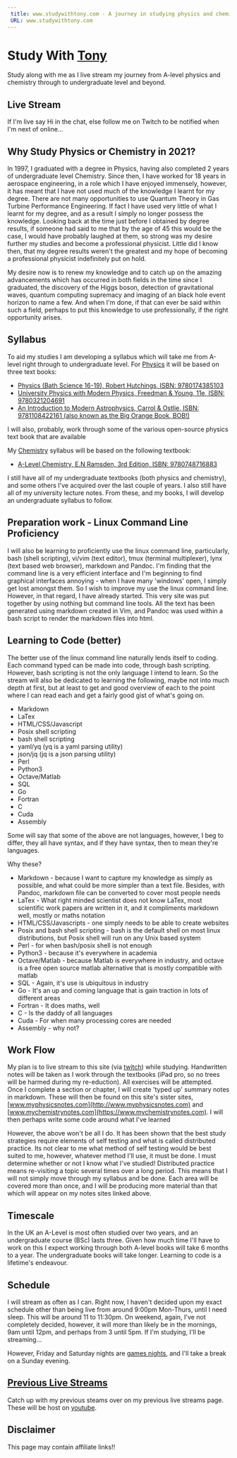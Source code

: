 ```yaml
---
 title: www.studywithtony.com - A journey in studying physics and chemistry from a-level to undergraduate level
 URL: www.studywithtony.com
---
```


# Study With [Tony](http://www.tonyruther.com)

Study along with me as I live stream my journey from A-level physics and chemistry through to undergraduate level and beyond.

## Live Stream

If I'm live say Hi in the chat, else follow me on Twitch to be notified when I'm next of online...

<div id="twitch-embed">

<!-- Load the Twitch embed script -->
    
<script src="https://embed.twitch.tv/embed/v1.js"></script>

<!-- Create a Twitch.Embed object that will render within the "twitch-embed" root element. -->
   <script type="text/javascript">
      new Twitch.Embed("twitch-embed", {
        width: 1280,
        height: 720,
        channel: "studywithtony" 
      });
    </script>
</div>

## Why Study Physics or Chemistry in 2021?

In 1997, I graduated with a degree in Physics, having also completed 2 years of undergraduate level Chemistry. Since then, I have worked for 18 years in aerospace engineering, in a role which I have enjoyed immensely, however, it  has meant that I have not used much of the knowledge I learnt for my degree. There are not many opportunities to use Quantum Theory in Gas Turbine Performance Engineering. If fact I have used very little of what I learnt for my degree, and as a result I simply no longer possess the knowledge. Looking back at the time just before I obtained by degree results, if someone had said to me that by the age of 45 this would be the case, I would have probably laughed at them, so strong was my desire further my studies and become a professional physicist. Little did I know then, that my degree results weren't the greatest and my hope of becoming a professional physicist indefinitely put on hold.

My desire now is to renew my knowledge and to catch up on the amazing advancements which has occurred in both fields in the time since I graduated, the discovery of the Higgs boson, detection of gravitational waves, quantum computing supremacy and imaging of an black hole event horizon to name a few.  And when I'm done, if that can ever be said within such a field, perhaps to put this knowledge to use professionally, if the right opportunity arises.

## Syllabus

To aid my studies I am developing a syllabus which will take me from A-level right through to undergraduate level. For [Physics](/ALevelsyllabus) it will be based on three text books:

  * [Physics (Bath Science 16-19), Robert Hutchings,  ISBN: 9780174385103](https://www.amazon.co.uk/Physics-Science-16-19-Robert-Hutchings/dp/0174385102/)
  * [University Physics with Modern Physics, Freedman & Young, 11e, ISBN: 9780321204691](https://www.amazon.co.uk/University-Physics-Modern-Mastering-International/dp/0321204697/)
  * [An Introduction to Modern Astrophysics, Carrol & Ostlie, ISBN: 9781108422161 (also known as the Big Orange Book, BOB!)](https://www.amazon.co.uk/Introduction-Modern-Astrophysics-Bradley-Carroll/dp/1108422160/)

I will also, probably, work through some of the various open-source physics text book that are available

My [Chemistry](/ALevelsyllabus) syllabus will be based on the following textbook:

  * [A-Level Chemistry, E.N Ramsden, 3rd Edition, ISBN: 9780748716883](https://www.amazon.co.uk/Level-Chemistry-Eileen-Ramsden/dp/0748716882/)

I still have all of my undergraduate textbooks (both physics and chemistry), and some others I've acquired over the last couple of years. I also still have all of my university lecture notes. From these, and my books, I will develop an undergraduate syllabus to follow. 

## Preparation work - Linux Command Line Proficiency

I will also be learning to proficiently use the linux command line, particularly, bash (shell scripting), vi/vim (text editor), tmux (terminal multiplexer), lynx (text based web browser), markdown and Pandoc. I'm finding that the command line is a very efficient interface and I'm beginning to find graphical interfaces annoying - when I have many 'windows' open, I simply get lost amongst them. So I wish to improve my use the linux command line. However, in that regard, I have already started. This very site was put together by using nothing but command line tools. All the text has been generated using markdown created in Vim, and Pandoc was used within a bash script to render the markdown files into html.

## Learning to Code (better)

The better use of the linux command line naturally lends itself to coding. Each command typed can be made into code, through bash scripting. However, bash scripting is not the only language I intend to learn. So the stream will also be dedicated to learning the following, maybe not into much depth at first, but at least to get and good overview of each to the point where I can read each and get a fairly good gist of what's going on.

 * Markdown
 * LaTex
 * HTML/CSS/Javascript
 * Posix shell scripting
 * bash shell scripting
 * yaml/yq (yq is a yaml parsing utility)
 * json/jq (jq is a json parsing utility)
 * Perl
 * Python3 
 * Octave/Matlab
 * SQL
 * Go
 * Fortran
 * C
 * Cuda
 * Assembly

Some will say that some of the above are not languages, however, I beg to differ, they all have syntax, and if they have syntax, then to mean they're languages. 

Why these?

 * Markdown - because I want to capture my knowledge as simply as possible, and what could be more simpler than a text file. Besides, with Pandoc, markdown file can be converted to cover most people needs
 * LaTex - What right minded scientist does not know LaTex, most scientific work papers are written in it, and it compliments markdown well, mostly or maths notation
 * HTML/CSS/Javascripts - one simply needs to be able to create websites
 * Posix and bash shell scripting - bash is the default shell on most linux distributions, but Posix shell will run on any Unix based system
 * Perl - for when bash/posix shell is not enough
 * Python3 - because it's everywhere in academia
 * Octave/Matlab - because Matlab is everywhere in industry, and octave is a free open source matlab alternative that is mostly compatible with matlab
 * SQL - Again, it's use is ubiquitous in industry
 * Go -  It's an up and coming language that is gain traction in lots of different areas
 * Fortran - It does maths, well
 * C - Is the daddy of all languages
 * Cuda - For when many processing cores are needed
 * Assembly - why not?
  

## Work Flow

My plan is to live stream to this site (via [twitch](https://www.twitch.tv/studywithtony)) while studying. Handwritten notes will be taken as I work through the textbooks (iPad pro, so no trees will be harmed during my re-eduction). All exercises will be attempted. Once I complete a section or chapter, I will create 'typed up' summary notes in markdown. These will then be found on this site's sister sites, [www.myphysicsnotes.com](http://www.myphysicsnotes.com) and [www.mychemistrynotes.com](https://www.mychemistrynotes.com). I will then perhaps write some code around what I've learned

However, the above won't be all I do. It has been shown that the best study strategies require elements of self testing and what is called distributed practice. Its not clear to me what method of self testing would be best suited to me, however, whatever method I'll use, it must be done. I must determine whether or not I know what I've studied! Distributed practice means re-visiting a topic several times over a long period. This means that I will not simply move through my syllabus and be done. Each area will be covered more than once, and I will be producing more material than that which will appear on my notes sites linked above.


## Timescale

In the UK an A-Level is most often studied over two years, and an undergraduate course (BSc) lasts three. Given how much time I'll have to work on this I expect working through both A-level books will take 6 months to a year. The undergraduate books will take longer. Learning to code is a lifetime's endeavour.   


## Schedule

I will stream as often as I can. Right now, I haven't decided upon my exact schedule other than being live from around 9:00pm Mon-Thurs, until I need sleep. This will be around 11 to 11:30pm. On weekend, again, I've not completely decided, however, it will more than likely be in the mornings, 9am until 12pm, and perhaps from 3 until 5pm. If I'm studying, I'll be streaming...

However, Friday and Saturday nights are [games nights](https://www.fortiesgamer.com/live), and I'll take a break on a Sunday evening.

## [Previous Live Streams](/previouslivestreams)

Catch up with my previous steams over on my previous live streams page. These will be host on [youtube](https://www.youtube.com/channel/UCAPH_kDcoQMA5zav2OwgFng).

## Disclaimer

This page may contain affiliate links!!
